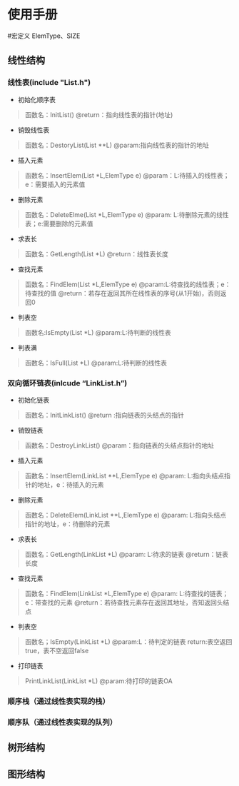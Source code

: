 # 使用手册
#宏定义 ElemType、SIZE
## 线性结构
### 线性表(include "List.h")
* 初始化顺序表  
> 函数名：InitList() 
> @return：指向线性表的指针(地址) 
* 销毁线性表
> 函数名：DestoryList(List **L)
> @param:指向线性表的指针的地址
* 插入元素   
> 函数名：InsertElem(List *L,ElemType e) 
> @param：L:待插入的线性表；e：需要插入的元素值
* 删除元素
> 函数名：DeleteElme(List *L,ElemType e)
> @param: L:待删除元素的线性表；e:需要删除的元素值
* 求表长
> 函数名：GetLength(List *L)
> @return：线性表长度
* 查找元素
> 函数名：FindElem(List *L,ElemType e)
> @param:L:待查找的线性表；e：待查找的值
> @return：若存在返回其所在线性表的序号(从1开始)，否则返回0
* 判表空
> 函数名:IsEmpty(List *L)
> @param:L:待判断的线性表
* 判表满
> 函数名：IsFull(List *L)
> @param:L:待判断的线性表
### 双向循环链表(inlcude “LinkList.h”)
* 初始化链表
> 函数名：InitLinkList()
> @return :指向链表的头结点的指针
* 销毁链表
> 函数名：DestroyLinkList()
> @param：指向链表的头结点指针的地址
* 插入元素
> 函数名：InsertElem(LinkList **L,ElemType e)
> @param: L:指向头结点指针的地址，e：待插入的元素
* 删除元素
> 函数名：DeleteElem(LinkList **L,ElemType e)
> @param: L:指向头结点指针的地址，e：待删除的元素
* 求表长
> 函数名：GetLength(LinkList *L)
> @param: L:待求的链表
> @return：链表长度
* 查找元素
> 函数名：FindElem(LinkList *L,ElemType e)
> @param: L:待查找的链表；e：带查找的元素
> @return：若待查找元素存在返回其地址，否知返回头结点 
* 判表空
> 函数名；IsEmpty(LinkList *L)
> @param:L：待判定的链表
> return:表空返回true，表不空返回false
* 打印链表
> PrintLinkList(LinkList *L)
> @param:待打印的链表OA
### 顺序栈（通过线性表实现的栈）
### 顺序队（通过线性表实现的队列）
## 树形结构
## 图形结构
